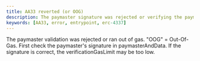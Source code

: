 ```yaml
---
title: AA33 reverted (or OOG)
description: The paymaster signature was rejected or verifying the paymaster signature ran out of gas.
keywords: [AA33, error, entrypoint, erc-4337]
---
```


The paymaster validation was rejected or ran out of gas. "OOG" = Out-Of-Gas. First check the paymaster's signature in paymasterAndData. If the signature is correct, the verificationGasLimit may be too low.